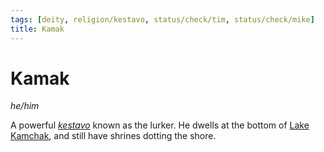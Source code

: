 ```yaml
---
tags: [deity, religion/kestavo, status/check/tim, status/check/mike]
title: Kamak
---
```

# Kamak
*he/him*

A powerful *[kestavo](<../../religions/northern-folk-religions/kestavo.md>)* known as the lurker. He dwells at the bottom of [Lake Kamchak](<../../../gazetteer/greater-sembara/rivers/volta-watershed/lake-kamchak.md>), and still have shrines dotting the shore.

